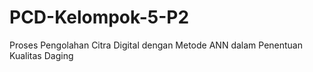 # PCD-Kelompok-5-P2
Proses Pengolahan Citra Digital dengan Metode ANN dalam Penentuan Kualitas Daging
